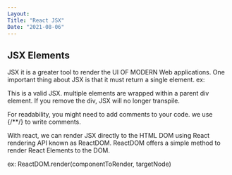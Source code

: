 ```yaml
---
Layout:
Title: "React JSX"
Date: "2021-08-06"
---
```

## JSX Elements

JSX it is a greater tool to render the UI OF MODERN Web applications. One important thing about JSX is that it must return a single element.
ex:
<div>
<p></p>
<p></p>
<p></p>
</div>

This is a valid JSX. multiple elements are wrapped within a parent div element.
If you remove the div, JSX will no longer transpile.

For readability, you might need to add comments to your code.
we use {/**/} to write comments.

With react, we can render JSX directly to the HTML DOM using React rendering API known as ReactDOM.
ReactDOM offers a simple method to render React Elements to the DOM. 

ex:
ReactDOM.render(componentToRender, targetNode)

